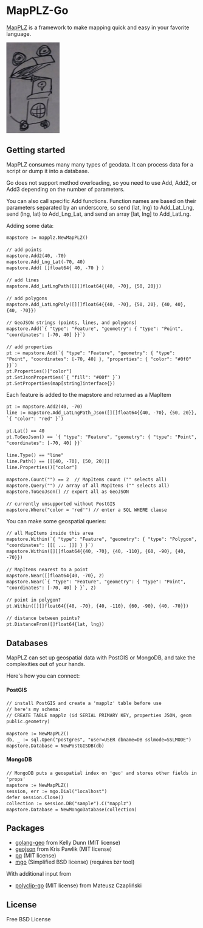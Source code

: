 # MapPLZ-Go

[MapPLZ](http://mapplz.com) is a framework to make mapping quick and easy in
your favorite language.

<img src="https://raw.githubusercontent.com/mapmeld/mapplz-go/master/logo.jpg" width="140"/>

## Getting started

MapPLZ consumes many many types of geodata. It can process data for a script or dump
it into a database.

Go does not support method overloading, so you need to use Add, Add2, or Add3 depending
on the number of parameters.

You can also call specific Add functions. Function names are based on their parameters
separated by an underscore, so send (lat, lng) to Add_Lat_Lng, send (lng, lat)
to Add_Lng_Lat, and send an array [lat, lng] to Add_LatLng.

Adding some data:

```
mapstore := mapplz.NewMapPLZ()

// add points
mapstore.Add2(40, -70)
mapstore.Add_Lng_Lat(-70, 40)
mapstore.Add( []float64{ 40, -70 } )

// add lines
mapstore.Add_LatLngPath([][]float64{{40, -70}, {50, 20}})

// add polygons
mapstore.Add_LatLngPoly([][]float64{{40, -70}, {50, 20}, {40, 40}, {40, -70}})

// GeoJSON strings (points, lines, and polygons)
mapstore.Add(`{ "type": "Feature", "geometry": { "type": "Point", "coordinates": [-70, 40] }}`)

// add properties
pt := mapstore.Add(`{ "type": "Feature", "geometry": { "type": "Point", "coordinates": [-70, 40] }, "properties": { "color": "#0f0" }}`)
pt.Properties()["color"]
pt.SetJsonProperties(`{ "fill": "#00f" }`)
pt.SetProperties(map[string]interface{})
```

Each feature is added to the mapstore and returned as a MapItem

```
pt := mapstore.Add2(40, -70)
line := mapstore.Add_LatLngPath_Json([][]float64{{40, -70}, {50, 20}}, `{ "color": "red" }`)

pt.Lat() == 40
pt.ToGeoJson() == `{ "type": "Feature", "geometry": { "type": "Point", "coordinates": [-70, 40] }}`

line.Type() == "line"
line.Path() == [[[40, -70], [50, 20]]]
line.Properties()["color"]

mapstore.Count("") == 2  // MapItems count ("" selects all)
mapstore.Query("") // array of all MapItems ("" selects all)
mapstore.ToGeoJson() // export all as GeoJSON

// currently unsupported without PostGIS
mapstore.Where("color = 'red'") // enter a SQL WHERE clause
```

You can make some geospatial queries:

```
// all MapItems inside this area
mapstore.Within(`{ "type": "Feature", "geometry": { "type": "Polygon", "coordinates": [[[ ... ]]] } }`)
mapstore.Within([][]float64{{40, -70}, {40, -110}, {60, -90}, {40, -70}})

// MapItems nearest to a point
mapstore.Near([]float64{40, -70}, 2)
mapstore.Near(`{ "type": "Feature", "geometry": { "type": "Point", "coordinates": [-70, 40] } }`, 2)

// point in polygon?
pt.Within([][]float64{{40, -70}, {40, -110}, {60, -90}, {40, -70}})

// distance between points?
pt.DistanceFrom([]float64{lat, lng})
```

## Databases

MapPLZ can set up geospatial data with PostGIS or MongoDB, and take the complexities out of your hands.

Here's how you can connect:

#### PostGIS
```
// install PostGIS and create a 'mapplz' table before use
// here's my schema:
// CREATE TABLE mapplz (id SERIAL PRIMARY KEY, properties JSON, geom public.geometry)

mapstore := NewMapPLZ()
db, _ := sql.Open("postgres", "user=USER dbname=DB sslmode=SSLMODE")
mapstore.Database = NewPostGISDB(db)
```

#### MongoDB

```
// MongoDB puts a geospatial index on 'geo' and stores other fields in 'props'
mapstore := NewMapPLZ()
session, err := mgo.Dial("localhost")
defer session.Close()
collection := session.DB("sample").C("mapplz")
mapstore.Database = NewMongoDatabase(collection)
```

## Packages

* <a href="https://github.com/kellydunn/golang-geo">golang-geo</a> from Kelly Dunn (MIT license)
* <a href="https://github.com/kpawlik/geojson">geojson</a> from Kris Pawlik (MIT license)
* <a href="https://github.com/lib/pq">pq</a> (MIT license)
* <a href="http://labix.org/mgo">mgo</a> (Simplified BSD license) (requires bzr tool)

With additional input from

* <a href="https://github.com/akavel/polyclip-go">polyclip-go</a> (MIT license) from Mateusz Czapliński

## License

Free BSD License
